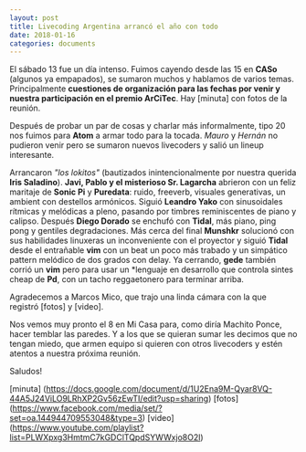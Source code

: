 ```yaml
---
layout: post
title: Livecoding Argentina arrancó el año con todo
date: 2018-01-16
categories: documents
---
```


El sábado 13 fue un día intenso. Fuimos cayendo desde las 15 en **CASo** (algunos ya empapados), se sumaron muchos y hablamos de varios temas. Principalmente **cuestiones de organización para las fechas por venir y nuestra participación en el premio ArCiTec**. Hay [minuta] con fotos de la reunión.

Después de probar un par de cosas y charlar más informalmente, tipo 20 nos fuimos para **Atom** a armar todo para la tocada. *Mauro* y *Hernán* no pudieron venir pero se sumaron nuevos livecoders y salió un lineup interesante.

Arrancaron *"los lokitos"* (bautizados inintencionalmente por nuestra querida **Iris Saladino**). **Javi, Pablo y el misterioso Sr. Lagarcha** abrieron con un feliz maritaje de **Sonic Pi** y **Puredata**: ruido, freeverb, visuales generativas, un ambient con destellos armónicos. Siguió **Leandro Yako** con sinusoidales rítmicas y melódicas a pleno, pasando por timbres reminiscentes de piano y calipso. Después **Diego Dorado** se enchufó con **Tidal**, más piano, ping pong y gentiles degradaciones. Más cerca del final **Munshkr** solucionó con sus habilidades linuxeras un inconveniente con el proyector y siguió **Tidal** desde el entrañable **vim** con un beat un poco más trabado y un simpático pattern melódico de dos grados con delay. Ya cerrando, **gede** también corrió un **vim** pero para usar un *lenguaje en desarrollo que controla sintes cheap de **Pd**, con un tacho reggaetonero para terminar arriba.

Agradecemos a Marcos Mico, que trajo una linda cámara con la que registró [fotos] y [video].

Nos vemos muy pronto el 8 en Mi Casa para, como diría Machito Ponce, hacer temblar las paredes. Y a los que se quieran sumar les decimos que no tengan miedo, que armen equipo si quieren con otros livecoders y estén atentos a nuestra próxima reunión.

Saludos!

[minuta] (https://docs.google.com/document/d/1U2Ena9M-Qyar8VQ-44A5J24ViLO9LRhXP2Gv56zEwTI/edit?usp=sharing)
[fotos] (https://www.facebook.com/media/set/?set=oa.144944709553048&type=3)
[video] (https://www.youtube.com/playlist?list=PLWXpxg3HmtmC7kGDClTQpdSYWWxjo8O2l)
